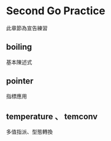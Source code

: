 # Second Go Practice

此章節為宣告練習

## boiling

基本陳述式

## pointer

指標應用

## temperature 、 temconv

多值指派、型態轉換
